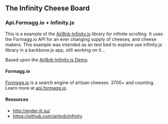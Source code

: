 ## The Infinity Cheese Board

### Api.Formagg.io + Infinity.js

This is a example of the [AirBnb Infinity.js](http://airbnb.github.io/infinity/) library
for infinite scrolling. It uses the Formagg.io API for an
ever changing supply of cheeses, and cheese makers. This example
was intended as an test bed to explore use infinity.js library in
a backbone.js app, still working on it...

Based upon the [AirBnb Infinity.js Demo](http://airbnb.github.io/infinity/demo-on.html).

#### Formagg.io
[Formagg.io](http://formagg.io) is a search engine of artisan cheeses. 3700+ and
counting. Learn more at [api.formagg.io](http://api.formagg.io).

#### Resources
* <http://ender.jit.su/>
* <https://github.com/airbnb/infinity>
